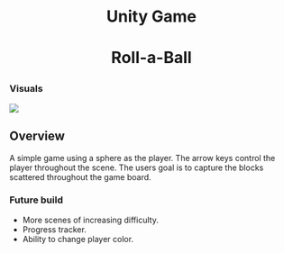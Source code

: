 # <p align="center">Unity Game</p>

# <p align="center">Roll-a-Ball</p>

### Visuals

<img src="images/rollAball.gif">

## Overview

A simple game using a sphere as the player. The arrow keys control the player throughout the scene. The users goal is to capture the blocks scattered throughout the game board.

### Future build

- More scenes of increasing difficulty.
- Progress tracker.
- Ability to change player color.
